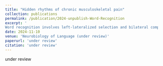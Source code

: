 ```yaml
---
title: "Hidden rhythms of chronic musculoskeletal pain"
collection: publications
permalink: /publication/2024-unpublish-Word-Recognition
excerpt: '
Word recognition involves left-lateralized selection and bilateral competition, with concrete words driving competition and semantic features affecting activation without lateralization.'
date: 2024-11-10
venue: 'Neurobiology of Language (under review)'
paperurl: 'under review'
citation: 'under review'
---
```

under review